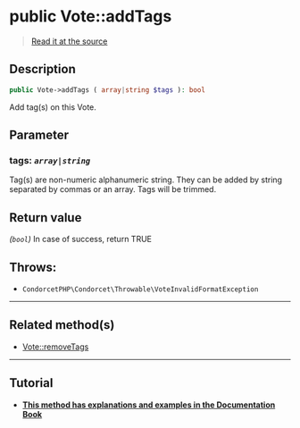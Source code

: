 # public Vote::addTags

> [Read it at the source](https://github.com/julien-boudry/Condorcet/blob/master/src/Vote.php#L609)

## Description    

```php
public Vote->addTags ( array|string $tags ): bool
```

Add tag(s) on this Vote.

## Parameter

### **tags:** *`array|string`*   
Tag(s) are non-numeric alphanumeric string. They can be added by string separated by commas or an array. Tags will be trimmed.    


## Return value   

*(`bool`)* In case of success, return TRUE



## Throws:   

* ```CondorcetPHP\Condorcet\Throwable\VoteInvalidFormatException``` 

---------------------------------------

## Related method(s)      

* [Vote::removeTags](/Docs/api-reference/Vote%20Class/Vote--removeTags.md)    

---------------------------------------

## Tutorial

* **[This method has explanations and examples in the Documentation Book](https://www.condorcet.io/3.AsPhpLibrary/5.Votes/2.VotesTags)**    
